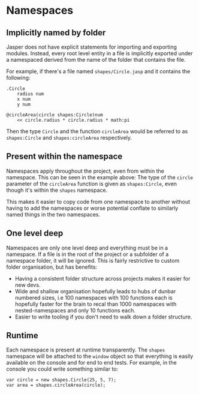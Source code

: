 # Namespaces

## Implicitly named by folder

Jasper does not have explicit statements for importing and exporting modules.
Instead, every root level entity in a file is implicitly exported under a
namespaced derived from the name of the folder that contains the file.

For example, if there's a file named `shapes/Circle.jasp` and it contains the
following:

```
.Circle
	radius num
	x num
	y num

@circleArea(circle shapes:Circle)num
	<< circle.radius * circle.radius * math:pi

```

Then the type `Circle` and the function `circleArea` would be referred to as
`shapes:Circle` and `shapes:circleArea` respectively.

## Present within the namespace

Namespaces apply throughout the project, even from within the namespace. This can
be seen in the example above: The type of the `circle` parameter of the
`circleArea` function is given as `shapes:Circle`, even though it's within the
`shapes` namespace.

This makes it easier to copy code from one namespace to another without having to add the
namespaces or worse potential conflate to similarly named things in the two
namespaces.

## One level deep

Namespaces are only one level deep and everything must be in a namespace. If a file is
in the root of the project or a subfolder of a namespace folder, it will be ignored.
This is fairly restrictive to custom folder organisation, but has benefits:

* Having a consistent folder structure across projects makes it easier for new devs.
* Wide and shallow organisation hopefully leads to hubs of dunbar numbered sizes, i.e
  100 namespaces with 100 functions each is hopefully faster for the brain to recal
  than 1000 namespaces with nested-namespaces and only 10 functions each.
* Easier to write tooling if you don't need to walk down a folder structure.

## Runtime

Each namespace is present at runtime transparently. The `shapes` namespace will be attached
to the `window` object so that everything is easily available on the console and for end to
end tests. For example, in the console you could write something similar to:

```
var circle = new shapes.Circle(25, 5, 7);
var area = shapes.circleArea(circle);
```
